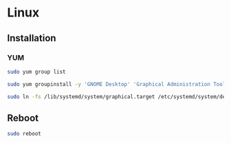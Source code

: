 # Linux

## Installation

### YUM

```sh
sudo yum group list
```

```sh
sudo yum groupinstall -y 'GNOME Desktop' 'Graphical Administration Tools'
```

```sh
sudo ln -fs /lib/systemd/system/graphical.target /etc/systemd/system/default.target
```

## Reboot

```sh
sudo reboot
```
